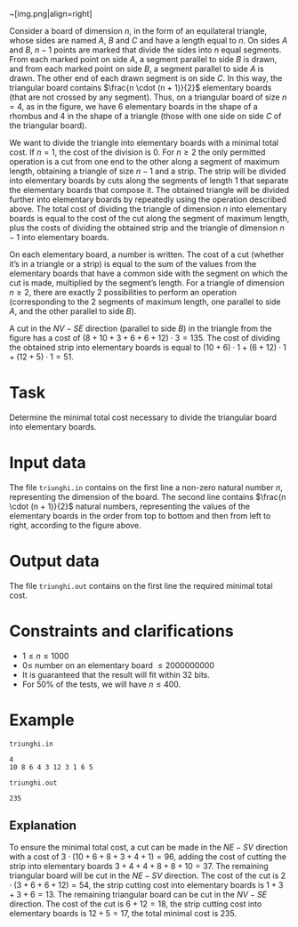 ~[img.png|align=right]

Consider a board of dimension $n$, in the form of an equilateral triangle, whose sides are named $A$, $B$ and $C$ and have a length equal to $n$. On sides $A$ and $B$, $n-1$ points are marked that divide the sides into $n$ equal segments. From each marked point on side $A$, a segment parallel to side $B$ is drawn, and from each marked point on side $B$, a segment parallel to side $A$ is drawn. The other end of each drawn segment is on side $C$. In this way, the triangular board contains $\frac{n \cdot (n + 1)}{2}$ elementary boards (that are not crossed by any segment). Thus, on a triangular board of size $n=4$, as in the figure, we have 6 elementary boards in the shape of a rhombus and 4 in the shape of a triangle (those with one side on side $C$ of the triangular board).

We want to divide the triangle into elementary boards with a minimal total cost. If $n=1$, the cost of the division is $0$. For $n \geq 2$ the only permitted operation is a cut from one end to the other along a segment of maximum length, obtaining a triangle of size $n-1$ and a strip. The strip will be divided into elementary boards by cuts along the segments of length 1 that separate the elementary boards that compose it. The obtained triangle will be divided further into elementary boards by repeatedly using the operation described above. The total cost of dividing the triangle of dimension $n$ into elementary boards is equal to the cost of the cut along the segment of maximum length, plus the costs of dividing the obtained strip and the triangle of dimension $n-1$ into elementary boards.

On each elementary board, a number is written. The cost of a cut (whether it’s in a triangle or a strip) is equal to the sum of the values from the elementary boards that have a common side with the segment on which the cut is made, multiplied by the segment’s length. For a triangle of dimension $n \geq 2$, there are exactly 2 possibilities to perform an operation (corresponding to the 2 segments of maximum length, one parallel to side $A$, and the other parallel to side $B$).

A cut in the $NV-SE$ direction (parallel to side $B$) in the triangle from the figure has a cost of $(8+10+3+6+6+12) \cdot 3 = 135$. The cost of dividing the obtained strip into elementary boards is equal to $(10+6) \cdot 1+(6+12) \cdot 1 + (12+5) \cdot 1 = 51$.

# Task

Determine the minimal total cost necessary to divide the triangular board into elementary boards.

# Input data

The file `triunghi.in` contains on the first line a non-zero natural number $n$, representing the dimension of the board. The second line contains $\frac{n \cdot (n + 1)}{2}$ natural numbers, representing the values of the elementary boards in the order from top to bottom and then from left to right, according to the figure above.

# Output data

The file `triunghi.out` contains on the first line the required minimal total cost.

# Constraints and clarifications 

* $1 \leq n \leq 1000$
* $0 \leq$ number on an elementary board $\leq 2000000000$
* It is guaranteed that the result will fit within $32$ bits.
* For $50\%$ of the tests, we will have $n \leq 400$.

# Example

`triunghi.in`
```
4
10 8 6 4 3 12 3 1 6 5
```

`triunghi.out`
```
235
```

## Explanation

To ensure the minimal total cost, a cut can be made in the $NE-SV$ direction with a cost of $3\cdot(10+6+8+3+4+1)=96$, adding the cost of cutting the strip into elementary boards $3+4+4+8+8+10=37$. The remaining triangular board will be cut in the $NE-SV$ direction. The cost of the cut is $2\cdot(3+6+6+12)=54$, the strip cutting cost into elementary boards is $1+3+3+6=13$. The remaining triangular board can be cut in the $NV-SE$ direction. The cost of the cut is $6+12=18$, the strip cutting cost into elementary boards is $12+5=17$, the total minimal cost is $235$.